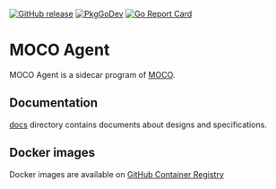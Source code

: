[![GitHub release](https://img.shields.io/github/release/cybozu-go/moco-agent.svg?maxAge=60)][releases]
[![PkgGoDev](https://pkg.go.dev/badge/github.com/cybozu-go/moco-agent?tab=overview)](https://pkg.go.dev/github.com/cybozu-go/moco-agent?tab=overview)
[![Go Report Card](https://goreportcard.com/badge/github.com/cybozu-go/moco-agent)](https://goreportcard.com/report/github.com/cybozu-go/moco-agent)

# MOCO Agent

MOCO Agent is a sidecar program of [MOCO][].

## Documentation

[docs](docs/) directory contains documents about designs and specifications.

## Docker images

Docker images are available on [GitHub Container Registry](https://github.com/orgs/cybozu-go/packages/container/package/moco-agent)

[releases]: https://github.com/cybozu-go/moco-agent/releases
[MOCO]: https://github.com/cybozu-go/moco
